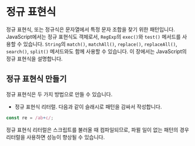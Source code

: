 # 정규 표현식

정규 표현식, 또는 정규식은 문자열에서 특정 문자 조합을 찾기 위한 패턴입니다. JavaScript에서는 정규 표현식도 객체로서, `RegExp`의 `exec()`와 `test()` 메서드를 사용할 수 있습니다. `String`의 `match()`, `matchAll()`, `replace()`, `replaceAll()`, `search()`, `split()` 메서드와도 함께 사용할 수 있습니다. 이 장에서는 JavaScript의 정규 표현식을 설명합니다.

## 정규 표현식 만들기

정규 표현식은 두 가지 방법으로 만들 수 있습니다.

- 정규 표현식 리터럴. 다음과 같이 슬래시로 패턴을 감싸서 작성합니다.
```js
const re = /ab+c/;
```
정규 표현식 리터럴은 스크립트를 불러올 때 컴파일되므로, 파뀔 일이 없는 패턴의 경우 리터럴을 사용하면 성능이 향상될 수 있습니다.